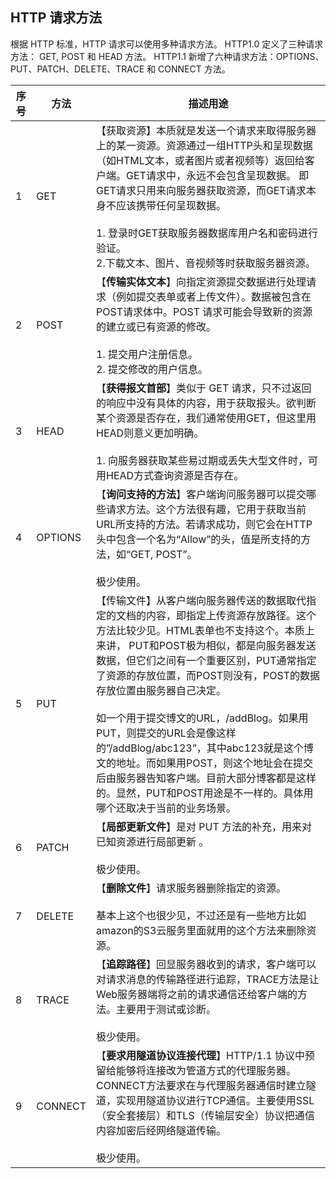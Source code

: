 ## HTTP 请求方法

根据 HTTP 标准，HTTP 请求可以使用多种请求方法。
HTTP1.0 定义了三种请求方法： GET, POST 和 HEAD 方法。
HTTP1.1 新增了六种请求方法：OPTIONS、PUT、PATCH、DELETE、TRACE 和 CONNECT 方法。

| 序号 | 方法 | 描述用途 |
| ---- | ---- | ---- |
| 1 | GET | 【获取资源】本质就是发送一个请求来取得服务器上的某一资源。资源通过一组HTTP头和呈现数据（如HTML文本，或者图片或者视频等）返回给客户端。GET请求中，永远不会包含呈现数据。 即GET请求只用来向服务器获取资源，而GET请求本身不应该携带任何呈现数据。<br><br>1. 登录时GET获取服务器数据库用户名和密码进行验证。<br>2.下载文本、图片、音视频等时获取服务器资源。 |
| 2 | POST | 【**传输实体文本**】向指定资源提交数据进行处理请求（例如提交表单或者上传文件）。数据被包含在POST请求体中。POST 请求可能会导致新的资源的建立或已有资源的修改。  <br>  <br>1. 提交用户注册信息。  <br>2. 提交修改的用户信息。 |
| 3 | HEAD | 【**获得报文首部**】类似于 GET 请求，只不过返回的响应中没有具体的内容，用于获取报头。欲判断某个资源是否存在，我们通常使用GET，但这里用HEAD则意义更加明确。  <br>  <br>1. 向服务器获取某些易过期或丢失大型文件时，可用HEAD方式查询资源是否存在。 |
| 4 | OPTIONS | 【**询问支持的方法**】客户端询问服务器可以提交哪些请求方法。这个方法很有趣，它用于获取当前URL所支持的方法。若请求成功，则它会在HTTP头中包含一个名为“Allow”的头，值是所支持的方法，如“GET, POST”。  <br>  <br>极少使用。 |
| 5 | PUT | 【传输文件】从客户端向服务器传送的数据取代指定的文档的内容，即指定上传资源存放路径。这个方法比较少见。HTML表单也不支持这个。本质上来讲， PUT和POST极为相似，都是向服务器发送数据，但它们之间有一个重要区别，PUT通常指定了资源的存放位置，而POST则没有，POST的数据存放位置由服务器自己决定。<br><br>如一个用于提交博文的URL，/addBlog。如果用PUT，则提交的URL会是像这样的”/addBlog/abc123”，其中abc123就是这个博文的地址。而如果用POST，则这个地址会在提交后由服务器告知客户端。目前大部分博客都是这样的。显然，PUT和POST用途是不一样的。具体用哪个还取决于当前的业务场景。 |
| 6 | PATCH | 【**局部更新文件**】是对 PUT 方法的补充，用来对已知资源进行局部更新 。  <br>  <br>极少使用。 |
| 7 | DELETE | 【**删除文件**】请求服务器删除指定的资源。  <br>  <br>基本上这个也很少见，不过还是有一些地方比如amazon的S3云服务里面就用的这个方法来删除资源。 |
| 8 | TRACE | 【**追踪路径**】回显服务器收到的请求，客户端可以对请求消息的传输路径进行追踪，TRACE方法是让Web服务器端将之前的请求通信还给客户端的方法。主要用于测试或诊断。  <br>  <br>极少使用。 |
| 9 | CONNECT | 【**要求用隧道协议连接代理**】HTTP/1.1 协议中预留给能够将连接改为管道方式的代理服务器。CONNECT方法要求在与代理服务器通信时建立隧道，实现用隧道协议进行TCP通信。主要使用SSL（安全套接层）和TLS（传输层安全）协议把通信内容加密后经网络隧道传输。  <br>  <br>极少使用。 |

